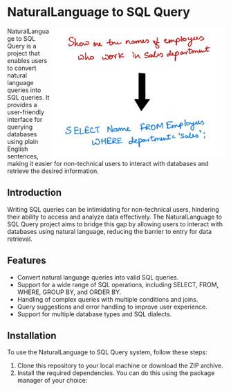 # NaturalLanguage to SQL Query

<img align="right" alt="img" width="400" src="https://raw.githubusercontent.com/Aspartame231/NaturalLanguage_toSQL/main/sq.jpg" >

NaturalLanguage to SQL Query is a project that enables users to convert natural language queries into SQL queries. It provides a user-friendly interface for querying databases using plain English sentences, making it easier for non-technical users to interact with databases and retrieve the desired information.


## Introduction

Writing SQL queries can be intimidating for non-technical users, hindering their ability to access and analyze data effectively. The NaturalLanguage to SQL Query project aims to bridge this gap by allowing users to interact with databases using natural language, reducing the barrier to entry for data retrieval.

## Features

- Convert natural language queries into valid SQL queries.
- Support for a wide range of SQL operations, including SELECT, FROM, WHERE, GROUP BY, and ORDER BY.
- Handling of complex queries with multiple conditions and joins.
- Query suggestions and error handling to improve user experience.
- Support for multiple database types and SQL dialects.

## Installation

To use the NaturalLanguage to SQL Query system, follow these steps:

1. Clone this repository to your local machine or download the ZIP archive.
2. Install the required dependencies. You can do this using the package manager of your choice:

